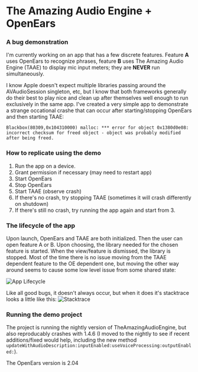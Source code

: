 # The Amazing Audio Engine + OpenEars
### A bug demonstration

I'm currently working on an app that has a few discrete features. Feature **A** uses OpenEars to recognize phrases, feature **B** uses The Amazing Audio Engine (TAAE) to display mic input meters; they are **NEVER** run simultaneously.

I know Apple doesn't expect multiple libraries passing around the AVAudioSession singleton, etc, but I know that both frameworks generally do their best to play nice and clean up after themselves well enough to run exclusively in the same app. I've created a very simple app to demonstrate a strange occational crashe that can occur after starting/stopping OpenEars and then starting TAAE:

````
Blackbox(80309,0x104310000) malloc: *** error for object 0x1380d0e08: incorrect checksum for freed object - object was probably modified after being freed.
````

### How to replicate using the demo
1. Run the app on a device.
2. Grant permission if necessary (may need to restart app)
2. Start OpenEars
3. Stop OpenEars
4. Start TAAE (observe crash)
5. If there's no crash, try stopping TAAE (sometimes it will crash differently on shutdown)
6. If there's still no crash, try running the app again and start from 3.

### The lifecycle of the app
Upon launch, OpenEars and TAAE are both initialized. Then the user can open feature A or B. Upon choosing, the library needed for the chosen feature is started. When the view/feature is dismissed, the library is stopped. Most of the time there is no issue moving from the TAAE dependent feature to the OE dependent one, but moving the other way around seems to cause some low level issue from some shared state:

![App Lifecycle](https://s3.amazonaws.com/f.cl.ly/items/332E3I380T0z2K1A2j0S/lifecycle.png)

Like all good bugs, it doesn't always occur, but when it does it's stacktrace looks a little like this:
![Stacktrace](https://s3.amazonaws.com/f.cl.ly/items/2y1Q0u1O2f1n1v433F34/Stacktrace.png)

### Running the demo project

The project is running the nightly version of TheAmazingAudioEngine, but also reproducably crashes with 1.4.6 (I moved to the nightly to see if recent additions/fixed would help, including the new method `updateWithAudioDescription:inputEnabled:useVoiceProcessing:outputEnabled:`).

The OpenEars version is 2.04

